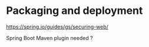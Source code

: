# Packaging and deployment

https://spring.io/guides/gs/securing-web/

 Spring Boot Maven plugin needed ?